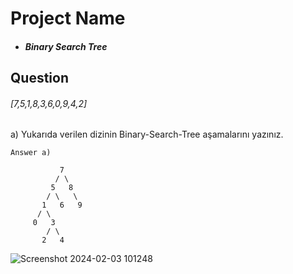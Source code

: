 # Project Name

* ##### Binary Search Tree
## Question

###### [7,5,1,8,3,6,0,9,4,2]

a) Yukarıda verilen dizinin Binary-Search-Tree aşamalarını yazınız.
```
Answer a)

           7
          / \
         5   8
        / \   \
       1   6   9
      / \     
     0   3   
        / \
       2   4

```



![Screenshot 2024-02-03 101248](https://github.com/alpulkegul/kodluyoruz/assets/158475086/ddaba8b4-0448-47a2-9eeb-06637d36bfd2)